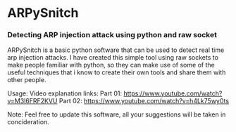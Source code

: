 # ARPySnitch
### Detecting ARP injection attack using python and raw socket ###

ARPySnitch is a basic python software that can be used to detect real time arp injection attacks. 
I have created this simple tool using raw sockets to make people familiar with python, so they can make use of some
of the useful techniques that i know to create their own tools and share them with other people.

Usage:
  Video explanation links:
     Part 01: https://www.youtube.com/watch?v=M3l6FRF2KVU
     Part 02: https://www.youtube.com/watch?v=h4Lk75wy0ts

Note:
  Feel free to update this software, all your suggestions will be taken in concideration.
